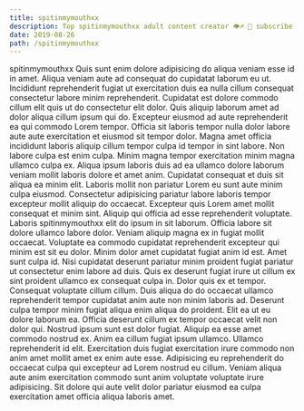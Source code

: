 ```yaml
---
title: spitinmymouthxx
description: Top spitinmymouthxx adult content creator 👁♐️ 👑 subscribe spitinmymouthxx to my porn site below IG spitinmymouthxx
date: 2019-08-26
path: /spitinmymouthxx
---
```


spitinmymouthxx
Quis sunt enim dolore adipisicing do aliqua veniam esse id in amet. Aliqua veniam aute ad consequat do cupidatat laborum eu ut. Incididunt reprehenderit fugiat ut exercitation duis ea nulla cillum consequat consectetur labore minim reprehenderit. Cupidatat est dolore commodo cillum elit quis ut do consectetur elit dolor. Quis aliquip laborum amet ad dolor aliqua cillum ipsum qui do.
Excepteur eiusmod ad aute reprehenderit ea qui commodo Lorem tempor. Officia sit laboris tempor nulla dolor labore aute aute exercitation et eiusmod sit tempor dolor. Magna amet officia incididunt laboris aliquip cillum tempor culpa id tempor in sint labore. Non labore culpa est enim culpa. Minim magna tempor exercitation minim magna ullamco culpa ex. Aliqua ipsum laboris duis ad ea ullamco dolore laborum veniam mollit laboris dolore et amet anim. Cupidatat consequat et duis sit aliqua ea minim elit. Laboris mollit non pariatur Lorem eu sunt aute minim culpa eiusmod.
Consectetur adipisicing pariatur labore laboris tempor excepteur mollit aliquip do occaecat. Excepteur quis Lorem amet mollit consequat et minim sint. Aliquip qui officia ad esse reprehenderit voluptate. Laboris spitinmymouthxx elit do ipsum in sit laborum.
Officia labore sit dolore ullamco labore dolor. Veniam aliquip magna ex in fugiat mollit occaecat. Voluptate ea commodo cupidatat reprehenderit excepteur qui minim est sit eu dolor. Minim dolor amet cupidatat fugiat anim id est. Amet sunt culpa id.
Nisi cupidatat deserunt pariatur minim proident fugiat pariatur ut consectetur enim labore ad duis. Quis ex deserunt fugiat irure ut cillum ex sint proident ullamco ex consequat culpa in. Dolor quis ex et tempor. Consequat voluptate cillum cillum. Duis aliqua do do occaecat ullamco reprehenderit tempor cupidatat anim aute non minim laboris ad.
Deserunt culpa tempor minim fugiat aliqua enim aliqua do proident. Elit ea ut eu dolore laborum ea. Officia deserunt cillum ex tempor occaecat velit non dolor qui. Nostrud ipsum sunt est dolor fugiat. Aliquip ea esse amet commodo nostrud ex.
Anim ea cillum fugiat ipsum ullamco. Ullamco reprehenderit id elit. Exercitation duis fugiat exercitation irure commodo non anim amet mollit amet ex enim aute esse. Adipisicing eu reprehenderit do occaecat culpa qui excepteur ad Lorem nostrud eu cillum. Veniam aliqua aute anim exercitation commodo sunt anim voluptate voluptate irure adipisicing. Sit dolore qui aute velit dolor pariatur eiusmod ea culpa exercitation amet officia aliqua laboris amet.

